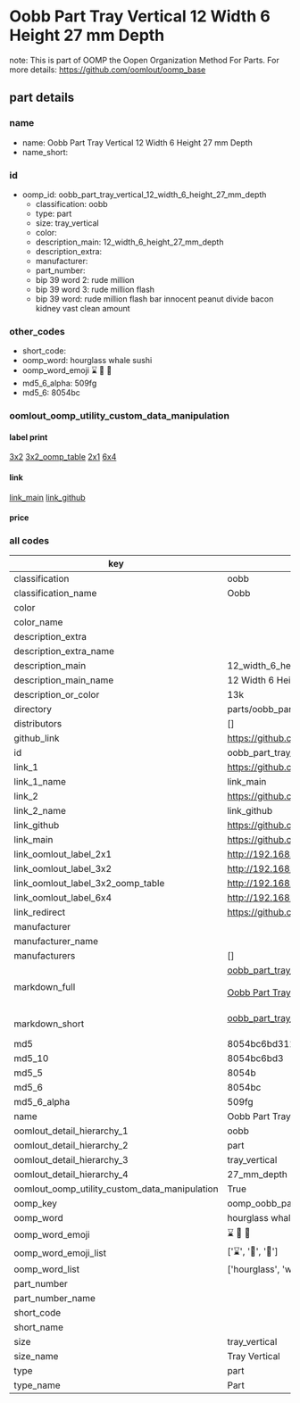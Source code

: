 # Oobb Part Tray Vertical 12 Width 6 Height 27 mm Depth  

note: This is part of OOMP the Oopen Organization Method For Parts. For more details: https://github.com/oomlout/oomp_base

##  part details
  







### name
* name: Oobb Part Tray Vertical 12 Width 6 Height 27 mm Depth
* name_short: 
### id
* oomp_id: oobb_part_tray_vertical_12_width_6_height_27_mm_depth
  * classification: oobb
  * type: part
  * size: tray_vertical
  * color: 
  * description_main: 12_width_6_height_27_mm_depth
  * description_extra: 
  * manufacturer: 
  * part_number: 
  * bip 39 word 2: rude million
  * bip 39 word 3: rude million flash
  * bip 39 word: rude million flash bar innocent peanut divide bacon kidney vast clean amount

### other_codes
* short_code: 
* oomp_word: hourglass whale sushi
* oomp_word_emoji :hourglass: :whale: :sushi:
* md5_6_alpha: 509fg
* md5_6: 8054bc






### oomlout_oomp_utility_custom_data_manipulation
#### label print
[3x2](http://192.168.1.245:1112/?label=oomp%20509fg)
[3x2_oomp_table](http://192.168.1.108:1112/?label=oomp%20509fg)
[2x1](http://192.168.1.242:1112/?label=oomp%20509fg)
[6x4](http://192.168.1.55:1112/?label=oomp%20509fg)    

#### link

[link_main](https://github.com/oomlout/oomlout_oomp_version_1_messy/tree/main/parts/oobb_part_tray_vertical_12_width_6_height_27_mm_depth) [link_github](https://github.com/oomlout/oomlout_oomp_version_1_messy/tree/main/parts/oobb_part_tray_vertical_12_width_6_height_27_mm_depth)                             

#### price







### all codes 
| key | value |  
| --- | --- |  
| classification | oobb |  
| classification_name | Oobb |  
| color |  |  
| color_name |  |  
| description_extra |  |  
| description_extra_name |  |  
| description_main | 12_width_6_height_27_mm_depth |  
| description_main_name | 12 Width 6 Height 27 mm Depth |  
| description_or_color | 13k |  
| directory | parts/oobb_part_tray_vertical_12_width_6_height_27_mm_depth |  
| distributors | [] |  
| github_link | https://github.com/oomlout/oomlout_oomp_part_src/tree/main/parts/oobb_part_tray_vertical_12_width_6_height_27_mm_depth |  
| id | oobb_part_tray_vertical_12_width_6_height_27_mm_depth |  
| link_1 | https://github.com/oomlout/oomlout_oomp_version_1_messy/tree/main/parts/oobb_part_tray_vertical_12_width_6_height_27_mm_depth |  
| link_1_name | link_main |  
| link_2 | https://github.com/oomlout/oomlout_oomp_version_1_messy/tree/main/parts/oobb_part_tray_vertical_12_width_6_height_27_mm_depth |  
| link_2_name | link_github |  
| link_github | https://github.com/oomlout/oomlout_oomp_version_1_messy/tree/main/parts/oobb_part_tray_vertical_12_width_6_height_27_mm_depth |  
| link_main | https://github.com/oomlout/oomlout_oomp_version_1_messy/tree/main/parts/oobb_part_tray_vertical_12_width_6_height_27_mm_depth |  
| link_oomlout_label_2x1 | http://192.168.1.242:1112/?label=oomp%20509fg |  
| link_oomlout_label_3x2 | http://192.168.1.245:1112/?label=oomp%20509fg |  
| link_oomlout_label_3x2_oomp_table | http://192.168.1.108:1112/?label=oomp%20509fg |  
| link_oomlout_label_6x4 | http://192.168.1.55:1112/?label=oomp%20509fg |  
| link_redirect | https://github.com/oomlout/oomlout_oomp_version_1_messy/tree/main/parts/oobb_part_tray_vertical_12_width_6_height_27_mm_depth |  
| manufacturer |  |  
| manufacturer_name |  |  
| manufacturers | [] |  
| markdown_full | [oobb_part_tray_vertical_12_width_6_height_27_mm_depth](none)<br>[](none)<br>[Oobb Part Tray Vertical 12 Width 6 Height 27 Mm Depth](none)<br><br> |  
| markdown_short | [oobb_part_tray_vertical_12_width_6_height_27_mm_depth](none)<br><br> |  
| md5 | 8054bc6bd31147fe87ba4126b0e32de7 |  
| md5_10 | 8054bc6bd3 |  
| md5_5 | 8054b |  
| md5_6 | 8054bc |  
| md5_6_alpha | 509fg |  
| name | Oobb Part Tray Vertical 12 Width 6 Height 27 mm Depth |  
| oomlout_detail_hierarchy_1 | oobb |  
| oomlout_detail_hierarchy_2 | part |  
| oomlout_detail_hierarchy_3 | tray_vertical |  
| oomlout_detail_hierarchy_4 | 27_mm_depth |  
| oomlout_oomp_utility_custom_data_manipulation | True |  
| oomp_key | oomp_oobb_part_tray_vertical_12_width_6_height_27_mm_depth |  
| oomp_word | hourglass whale sushi |  
| oomp_word_emoji | :hourglass: :whale: :sushi: |  
| oomp_word_emoji_list | [':hourglass:', ':whale:', ':sushi:'] |  
| oomp_word_list | ['hourglass', 'whale', 'sushi'] |  
| part_number |  |  
| part_number_name |  |  
| short_code |  |  
| short_name |  |  
| size | tray_vertical |  
| size_name | Tray Vertical |  
| type | part |  
| type_name | Part |  

